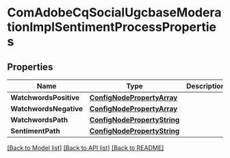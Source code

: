 # ComAdobeCqSocialUgcbaseModerationImplSentimentProcessProperties

## Properties
Name | Type | Description | Notes
------------ | ------------- | ------------- | -------------
**WatchwordsPositive** | [**ConfigNodePropertyArray**](configNodePropertyArray.md) |  | [optional] 
**WatchwordsNegative** | [**ConfigNodePropertyArray**](configNodePropertyArray.md) |  | [optional] 
**WatchwordsPath** | [**ConfigNodePropertyString**](configNodePropertyString.md) |  | [optional] 
**SentimentPath** | [**ConfigNodePropertyString**](configNodePropertyString.md) |  | [optional] 

[[Back to Model list]](../README.md#documentation-for-models) [[Back to API list]](../README.md#documentation-for-api-endpoints) [[Back to README]](../README.md)


